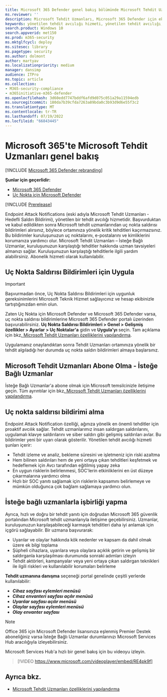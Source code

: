 ```yaml
---
title: Microsoft 365 Defender genel bakış bölümünde Microsoft Tehdit Uzmanları
ms.reviewer: ''
description: Microsoft Tehdit Uzmanları, Microsoft 365 Defender için ek bir uzmanlık katmanı sağlar.
keywords: yönetilen tehdit avcılığı hizmeti, yönetilen tehdit avcılığı, yönetilen algılama ve yanıt (MDR) hizmeti, MTE, Microsoft Tehdit Uzmanları
search.product: Windows 10
search.appverid: met150
ms.prod: m365-security
ms.mktglfcycl: deploy
ms.sitesec: library
ms.pagetype: security
ms.author: dolmont
author: martyav
ms.localizationpriority: medium
manager: dansimp
audience: ITPro
ms.topic: article
ms.collection:
- M365-security-compliance
- m365initiative-m365-defender
ms.openlocfilehash: 3d60edd7747bddf6afd9d075c051a29a11594edb
ms.sourcegitcommit: 180da7b39cfda7263a89bda0c3b93d9d6e55f3c2
ms.translationtype: MT
ms.contentlocale: tr-TR
ms.lasthandoff: 07/19/2022
ms.locfileid: "66843445"
---
```

# <a name="microsoft-threat-experts-in-microsoft-365-overview"></a>Microsoft 365'te Microsoft Tehdit Uzmanları genel bakış

[!INCLUDE [Microsoft 365 Defender rebranding](../includes/microsoft-defender.md)]

**Şunlar için geçerlidir:**

- [Microsoft 365 Defender](https://go.microsoft.com/fwlink/?linkid=2118804)
- [Uç Nokta için Microsoft Defender](https://go.microsoft.com/fwlink/p/?linkid=2154037)

[!INCLUDE [Prerelease](../includes/prerelease.md)]

Endpoint Attack Notifications (eski adıyla Microsoft Tehdit Uzmanları - Hedefli Saldırı Bildirimi), yönetilen bir tehdit avcılığı hizmetidir. Başvurduktan ve kabul edildikten sonra Microsoft tehdit uzmanlarından uç nokta saldırısı bildirimleri alırsınız, böylece ortamınıza yönelik kritik tehditleri kaçırmazsınız. Bu bildirimler kuruluşunuzun uç noktalarını, e-postalarını ve kimliklerini korumanıza yardımcı olur.
Microsoft Tehdit Uzmanları – İsteğe Bağlı Uzmanlar, kuruluşunuzun karşılaştığı tehditler hakkında uzman tavsiyeleri almanızı sağlar. Kuruluşunuzun karşılaştığı tehditlerle ilgili yardım alabilirsiniz. Abonelik hizmeti olarak kullanılabilir.

## <a name="apply-for-endpoint-attack-notifications"></a>Uç Nokta Saldırısı Bildirimleri için Uygula

> [!IMPORTANT]
> Başvurmadan önce, Uç Nokta Saldırısı Bildirimleri için uygunluk gereksinimlerini Microsoft Teknik Hizmet sağlayıcınız ve hesap ekibinizle tartıştığınızdan emin olun.

Zaten Uç Nokta için Microsoft Defender ve Microsoft 365 Defender varsa, uç nokta saldırısı bildirimlerine Microsoft 365 Defender portalı üzerinden başvurabilirsiniz. **Uç Nokta Saldırısı Bildirimleri > Genel > Gelişmiş özellikler > Ayarlar > Uç Noktalar'a** gidin ve **Uygula'yı** seçin. Tam açıklama için bkz[. Microsoft Tehdit Uzmanları özelliklerini yapılandırma](./configure-microsoft-threat-experts.md).

Uygulamanız onaylandıktan sonra Tehdit Uzmanları ortamınıza yönelik bir tehdit algıladığı her durumda uç nokta saldırı bildirimleri almaya başlarsınız.

## <a name="subscribe-to-microsoft-threat-experts---experts-on-demand"></a>Microsoft Tehdit Uzmanları Abone Olma - İsteğe Bağlı Uzmanlar

İsteğe Bağlı Uzmanlar'a abone olmak için Microsoft temsilcinizle iletişime geçin.  Tüm ayrıntılar için bkz[. Microsoft Tehdit Uzmanları özelliklerini yapılandırma](./configure-microsoft-threat-experts.md).

## <a name="receive-endpoint-attack-notification"></a>Uç nokta saldırısı bildirimi alma

Endpoint Attack Notification özelliği, ağınıza yönelik en önemli tehditler için proaktif avcılık sağlar. Tehdit uzmanlarımız insan saldırgan saldırılarını, uygulamalı klavye saldırılarını ve siber saldırı gibi gelişmiş saldırıları avlar. Bu bildirimler yeni bir uyarı olarak gösterilir. Yönetilen tehdit avcılığı hizmeti şunları içerir:

- Tehdit izleme ve analiz, bekleme süresini ve işletmeniz için riski azaltma
- Hem bilinen saldırıları hem de yeni ortaya çıkan tehditleri keşfetmek ve hedeflemek için Avcı tarafından eğitilmiş yapay zeka
- En uygun risklerin belirlenmesi, SOC'lerin etkinliklerini en üst düzeye çıkarmalarına yardımcı olma
- Hızlı bir SOC yanıtı sağlamak için risklerin kapsamını belirlemeye ve mümkün olduğunca çok bağlam sağlamaya yardımcı olun.

## <a name="collaborate-with-experts-on-demand"></a>İsteğe bağlı uzmanlarla işbirliği yapma

Ayrıca, hızlı ve doğru bir tehdit yanıtı için doğrudan Microsoft 365 güvenlik portalından Microsoft tehdit uzmanlarıyla iletişime geçebilirsiniz.  Uzmanlar, kuruluşunuzun karşılaşabileceği karmaşık tehditleri daha iyi anlamak için içgörü sağlayabilir.  Bir uzmana başvurarak:

- Uyarılar ve olaylar hakkında kök nedenler ve kapsam da dahil olmak üzere ek bilgi toplama
- Şüpheli cihazlara, uyarılara veya olaylara açıklık getirin ve gelişmiş bir saldırganla karşılaşılması durumunda sonraki adımları izleyin
- Tehdit aktörleri, kampanyalar veya yeni ortaya çıkan saldırgan teknikleri ile ilgili riskleri ve kullanılabilir korumaları belirleme

**Tehdit uzmanına danışma** seçeneği portal genelinde çeşitli yerlerde kullanılabilir:

- <i>**Cihaz sayfası eylemleri menüsü**</i><BR>
- <i>**Cihaz envanteri sayfası açılır menüsü**</i><BR>
- <i>**Uyarılar sayfası açılır menüsü**</i><BR>
- <i>**Olaylar sayfası eylemleri menüsü**</i><BR>
- <i>**Olay envanter sayfası**</i><BR>

> [!NOTE]
> Office 365 için Microsoft Defender lisansınıza eşlenmiş Premier Destek aboneliğiniz varsa İsteğe Bağlı Uzmanlar durumlarınızı Microsoft Services Hub aracılığıyla izleyebilirsiniz.

Microsoft Services Hub'a hızlı bir genel bakış için bu videoyu izleyin.

> [!VIDEO https://www.microsoft.com/videoplayer/embed/RE4pk9f]

## <a name="see-also"></a>Ayrıca bkz.

- [Microsoft Tehdit Uzmanları özelliklerini yapılandırma](./configure-microsoft-threat-experts.md)
